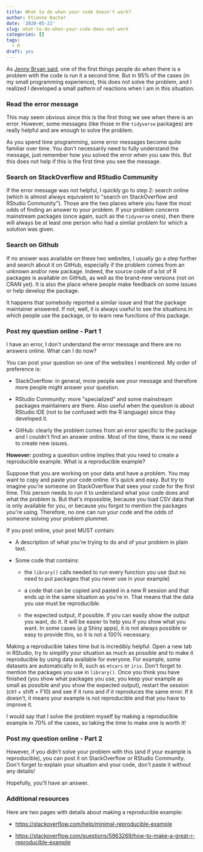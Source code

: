 ```yaml
---
title: What to do when your code doesn't work?
author: Etienne Bacher
date: '2020-05-22'
slug: what-to-do-when-your-code-does-not-work
categories: []
tags:
  - R
draft: yes
---
```

 
As [Jenny Bryan said](https://rstudio.com/resources/rstudioconf-2020/object-of-type-closure-is-not-subsettable/), one of the first things people do when there is a problem with the code is run it a second time. But in 95% of the cases (in my small programming experience), this does not solve the problem, and I realized I developed a small pattern of reactions when I am in this situation. 


### Read the error message

This may seem obvious since this is the first thing we see when there is an error. However, some messages (like those in the `tidyverse` packages) are really helpful and are enough to solve the problem.

As you spend time programming, some error messages become quite familiar over time. You don't necessarily need to fully understand the message, just remember how you solved the error when you saw this. But this does not help if this is the first time you see the message.


### Search on StackOverflow and RStudio Community

If the error message was not helpful, I quickly go to step 2: search online (which is almost always equivalent to "search on StackOverflow and RStudio Community"). Those are the two places where you have the most odds of finding an answer to your problem. If your problem concerns mainstream packages (once again, such as the `tidyverse` ones), then there will always be at least one person who had a similar problem for which a solution was given.


### Search on Github

If no answer was available on these two websites, I usually go a step further and search about it on GitHub, especially if the problem comes from an unknown and/or new package. Indeed, the source code of a lot of R packages is available on GitHub, as well as the brand-new versions (not on CRAN yet). It is also the place where people make feedback on some issues or help develop the package.

It happens that somebody reported a similar issue and that the package maintainer answered. If not, well, it is always useful to see the situations in which people use the package, or to learn new functions of this package.


### Post my question online - Part 1

I have an error, I don't understand the error message and there are no answers online. What can I do now?

You can post your question on one of the websites I mentioned. My order of preference is:

+ StackOverflow: in general, more people see your message and therefore more people might answer your question.

+ RStudio Community: more "specialized" and some mainstream packages maintainers are there. Also useful when the question is about RStudio IDE (not to be confused with the R language) since they developed it.

+ GitHub: clearly the problem comes from an error specific to the package and I couldn't find an answer online. Most of the time, there is no need to create new issues.

**However:** posting a question online implies that you need to create a reproducible example. What is a reproducible example?

Suppose that you are working on your data and have a problem. You may want to copy and paste your code online. It's quick and easy. But try to imagine you're someone on StackOverflow that sees your code for the first time. This person needs to run it to understand what your code does and what the problem is. But that's impossible, because you load CSV data that is only available for you, or because you forgot to mention the packages you're using. Therefore, no one can run your code and the odds of someone solving your problem plummet.

If you post online, your post MUST contain:

+ A description of what you're trying to do and of your problem in plain text.

+ Some code that contains:

  + the `library()` calls needed to run every function you use (but no need to put packages that you never use in your example)
  
  + a code that can be copied and pasted in a new R session and that ends up in the same situation as you're in. That means that the data you use must be reproducible.
  
  + the expected output, if possible. If you can easily show the output you want, do it. It will be easier to help you if you show what you want. In some cases (*e.g* Shiny apps), it is not always possible or easy to provide this, so it is not a 100% necessary.


Making a reproducible takes time but is incredibly helpful. Open a new tab in RStudio, try to simplify your situation as much as possible and to make it reproducible by using data available for everyone. For example, some datasets are automatically in R, such as `mtcars` or `iris`. Don't forget to mention the packages you use in `library()`. Once you think you have finished (you show what packages you use, you keep your example as small as possible and you show the expected output), restart the session (ctrl + shift + F10) and see if it runs and if it reproduces the same error. If it doesn't, it means your example is not reproducible and that you have to improve it.

I would say that I solve the problem myself by making a reproducible example in 70% of the cases, so taking the time to make one is worth it!


### Post my question online - Part 2

However, if you didn't solve your problem with this (and if your example is reproducible), you can post it on StackOverflow or RStudio Community. Don't forget to explain your situation and your code, don't paste it without any details!

Hopefully, you'll have an answer.



### Additional resources

Here are two pages with details about making a reproducible example:

+ https://stackoverflow.com/help/minimal-reproducible-example

+ https://stackoverflow.com/questions/5963269/how-to-make-a-great-r-reproducible-example

